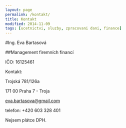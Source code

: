 ```yaml
---
layout: page
permalink: /kontakt/
title: Kontakt
modified: 2014-11-09
tags: [ucetnictvi, sluzby, zpracovani dani, finance]
---
```


#Ing. Eva Bartasová


##Management firemních financí


IČO: 16125461


Kontakt:


Trojská 781/126a


171 00 Praha 7 - Troja


[eva.bartasova@gmail.com](mailto:eva.bartasova@gmail.com)


telefon: +420 603 328 401


Nejsem plátce DPH.
